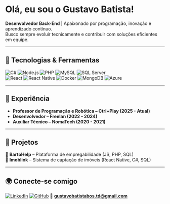 #  Olá, eu sou o Gustavo Batista!

 **Desenvolvedor Back-End** | Apaixonado por programação, inovação e aprendizado contínuo.  
 Busco sempre evoluir tecnicamente e contribuir com soluções eficientes em equipe.

---

## 🚀 Tecnologias & Ferramentas
![C#](https://img.shields.io/badge/-C%23-239120?style=flat&logo=c-sharp&logoColor=white)
![Node.js](https://img.shields.io/badge/-Node.js-339933?style=flat&logo=node.js&logoColor=white)
![PHP](https://img.shields.io/badge/-PHP-777BB4?style=flat&logo=php&logoColor=white)
![MySQL](https://img.shields.io/badge/-MySQL-4479A1?style=flat&logo=mysql&logoColor=white)
![SQL Server](https://img.shields.io/badge/-SQL%20Server-CC2927?style=flat&logo=microsoft-sql-server&logoColor=white)  
![React](https://img.shields.io/badge/-React-61DAFB?style=flat&logo=react&logoColor=black)
![React Native](https://img.shields.io/badge/-React%20Native-61DAFB?style=flat&logo=react&logoColor=black)
![Docker](https://img.shields.io/badge/-Docker-2496ED?style=flat&logo=docker&logoColor=white)
![MongoDB](https://img.shields.io/badge/-MongoDB-47A248?style=flat&logo=mongodb&logoColor=white)
![Azure](https://img.shields.io/badge/-Azure-0078D4?style=flat&logo=microsoft-azure&logoColor=white)

---

## 💼 Experiência
- **Professor de Programação e Robótica – Ctrl+Play (2025 - Atual)**  
- **Desenvolvedor – Freelan (2022 - 2024)**  
- **Auxiliar Técnico – NomaTech (2020 - 2021)**  

---

## 📌 Projetos
🔹 **BartoHelp** – Plataforma de empregabilidade (JS, PHP, SQL)  
🔹 **Imoblink** – Sistema de captação de imóveis (React Native, C#, SQL)  

---

## 🌍 Conecte-se comigo
[![LinkedIn](https://img.shields.io/badge/-LinkedIn-0A66C2?style=flat&logo=linkedin&logoColor=white)](https://www.linkedin.com/in/gustavo-batista-de-oliveira-santos-020555309)
[![GitHub](https://img.shields.io/badge/-GitHub-181717?style=flat&logo=github&logoColor=white)](https://github.com/ThorfDivine)
📧 **gustavobatistabos.td@gmail.com**
